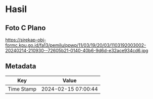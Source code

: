 # Hasil

## Foto C Plano

https://sirekap-obj-formc.kpu.go.id/fa13/pemilu/ppwp/11/03/19/20/03/1103192003002-20240214-210930--72605b21-0140-40b6-9d6d-e32ace934cd6.jpg


## Metadata

| Key        | Value               |
| ---------- | ------------------- |
| Time Stamp | 2024-02-15 07:00:44 |



